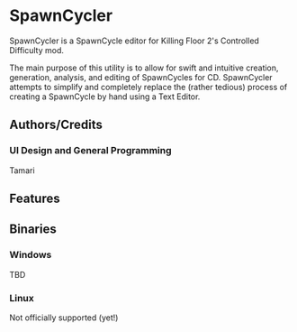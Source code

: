 # SpawnCycler
SpawnCycler is a SpawnCycle editor for Killing Floor 2's Controlled Difficulty mod.

The main purpose of this utility is to allow for swift and intuitive creation, generation, analysis, and editing of SpawnCycles for CD.
SpawnCycler attempts to simplify and completely replace the (rather tedious) process of creating a SpawnCycle by hand using a Text Editor.

## Authors/Credits
### UI Design and General Programming
Tamari

## Features


## Binaries
### Windows
TBD

### Linux
Not officially supported (yet!)
